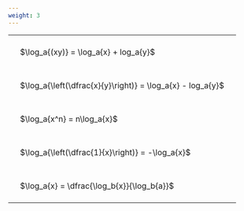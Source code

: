 ```yaml
---
weight: 3
---
```


<style type="text/css">
#T_2c18f th.col_heading {
  text-align: left;
  font-size: 1em;
}
#T_2c18f td {
  text-align: left;
  font-size: 1em;
  padding: 1.5em;
}
</style>
<table id="T_2c18f">
  <thead>
  </thead>
  <tbody>
    <tr>
      <td id="T_2c18f_row0_col0" class="data row0 col0" >$\log_a{(xy)} = \log_a{x} + log_a{y}$</td>
    </tr>
    <tr>
      <td id="T_2c18f_row1_col0" class="data row1 col0" >$\log_a{\left(\dfrac{x}{y}\right)} = \log_a{x} - log_a{y}$</td>
    </tr>
    <tr>
      <td id="T_2c18f_row2_col0" class="data row2 col0" >$\log_a{x^n} = n\log_a{x}$</td>
    </tr>
    <tr>
      <td id="T_2c18f_row3_col0" class="data row3 col0" >$\log_a{\left(\dfrac{1}{x}\right)} = -\log_a{x}$</td>
    </tr>
    <tr>
      <td id="T_2c18f_row4_col0" class="data row4 col0" >$\log_a{x} = \dfrac{\log_b{x}}{\log_b{a}}$</td>
    </tr>
  </tbody>
</table>
